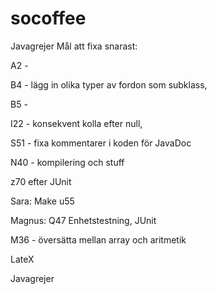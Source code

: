 socoffee
========

Javagrejer
Mål att fixa snarast:

A2 -

B4 - lägg in olika typer av fordon som subklass,

B5 -

I22 - konsekvent kolla efter null,

S51 - fixa kommentarer i koden för JavaDoc

N40 - kompilering och stuff

z70 efter JUnit

Sara: Make u55

Magnus: Q47 Enhetstestning, JUnit

M36 - översätta mellan array och aritmetik

LateX

Javagrejer
